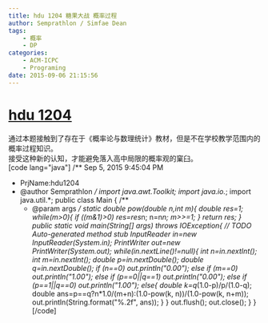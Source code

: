 ```yaml
---
title: hdu 1204 糖果大战 概率过程
author: Semprathlon / Simfae Dean
tags:
	- 概率
	- DP
categories:
	- ACM-ICPC
	- Programing
date: 2015-09-06 21:15:56
---
```

[hdu 1204](http://acm.hdu.edu.cn/showproblem.php?pid=1204)
====
通过本题接触到了存在于《概率论与数理统计》教材，但是不在学校教学范围内的概率过程知识。   
接受这种新的认知，才能避免落入高中局限的概率观的窠臼。   
[code lang="java"]
/** Sep 5, 2015 9:45:04 PM
 * PrjName:hdu1204
 * @author Semprathlon
 */
import java.awt.Toolkit;
import java.io.*;
import java.util.*;
public class Main {
    /**
     * @param args
     */
    static double pow(double n,int m){
        double res=1;
        while(m&gt;0){
            if ((m&amp;1)&gt;0) res=res*n;
            n=n*n;
            m&gt;&gt;=1;
        }
        return res;
    }
    public static void main(String[] args) throws IOException{
        // TODO Auto-generated method stub
        InputReader in=new InputReader(System.in);
        PrintWriter out=new PrintWriter(System.out);
        while(in.nextLine()!=null){
            int n=in.nextInt();
            int m=in.nextInt();
            double p=in.nextDouble();
            double q=in.nextDouble();
            if (n==0)
                out.println(&quot;0.00&quot;);
            else if (m==0)
                out.println(&quot;1.00&quot;);
            else if (p==0||q==1)
                out.println(&quot;0.00&quot;);
            else if (p==1||q==0)
                out.println(&quot;1.00&quot;);
            else{
                double k=q*(1.0-p)/p/(1.0-q);
                double ans=p==q?n*1.0/(m+n):(1.0-pow(k, n))/(1.0-pow(k, n+m));
                out.println(String.format(&quot;%.2f&quot;, ans));
            }
        }
        out.flush();
        out.close();
    }
}
[/code]